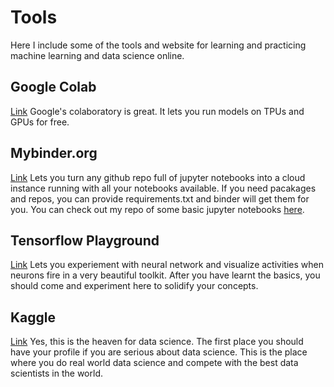 # Tools
Here I include some of the tools and website for learning and practicing machine learning and data science online.



## Google Colab

[Link](https://colab.research.google.com) Google's colaboratory is great. It lets you run models on TPUs and GPUs for free.

## Mybinder.org

[Link](https://mybinder.org) Lets you turn any github repo full of jupyter notebooks into a cloud instance running with all your notebooks available.
If you need pacakages and repos, you can provide requirements.txt and binder will get them for you. You can check out my repo of some basic jupyter notebooks [here](https://github.com/tanbirsohail/jupyter-notebooks).

## Tensorflow Playground

[Link](https://playground.tensorflow.org/) Lets you experiement with neural network and visualize activities when neurons fire in a very beautiful toolkit. After you have learnt the basics, you should come and experiment here to solidify your concepts.

## Kaggle

[Link](https://www.kaggle.com/) Yes, this is the heaven for data science. The first place you should have your profile if you are serious about data science. This is the place where you do real world data science and compete with the best data scientists in the world.
